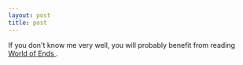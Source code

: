 ```yaml
---
layout: post
title: post 
---
```



If you don't know me very well, you will probably benefit from reading <a href="http://www.worldofends.com/">World of Ends </a>.
